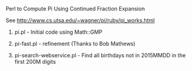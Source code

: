 Perl to Compute Pi Using Continued Fraction Expansion

See http://www.cs.utsa.edu/~wagner/pi/ruby/pi_works.html

1) pi.pl - Initial code using Math::GMP

2) pi-fast.pl - refinement (Thanks to Bob Mathews)

3) pi-search-webservice.pl - Find all birthdays not in 2015MMDD in the first 200M digits

